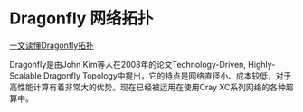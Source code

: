 # Dragonfly 网络拓扑

[一文读懂Dragonfly拓扑](https://www.ngdcn.com/post/280.html)

Dragonfly是由John Kim等人在2008年的论文Technology-Driven, Highly-Scalable Dragonfly Topology中提出，它的特点是网络直径小、成本较低，对于高性能计算有着非常大的优势。现在已经被运用在使用Cray XC系列网络的各种超算中。


